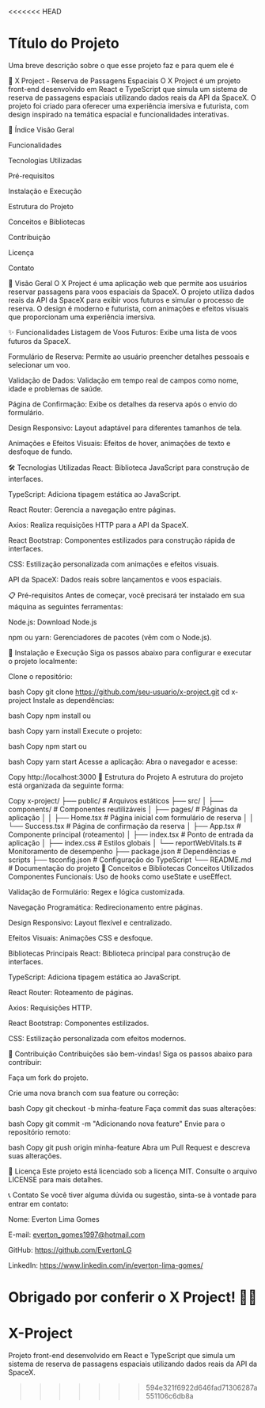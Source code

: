 <<<<<<< HEAD

# Título do Projeto

Uma breve descrição sobre o que esse projeto faz e para quem ele é

🚀 X Project - Reserva de Passagens Espaciais
O X Project é um projeto front-end desenvolvido em React e TypeScript que simula um sistema de reserva de passagens espaciais utilizando dados reais da API da SpaceX. O projeto foi criado para oferecer uma experiência imersiva e futurista, com design inspirado na temática espacial e funcionalidades interativas.

📌 Índice
Visão Geral

Funcionalidades

Tecnologias Utilizadas

Pré-requisitos

Instalação e Execução

Estrutura do Projeto

Conceitos e Bibliotecas

Contribuição

Licença

Contato

🌌 Visão Geral
O X Project é uma aplicação web que permite aos usuários reservar passagens para voos espaciais da SpaceX. O projeto utiliza dados reais da API da SpaceX para exibir voos futuros e simular o processo de reserva. O design é moderno e futurista, com animações e efeitos visuais que proporcionam uma experiência imersiva.

✨ Funcionalidades
Listagem de Voos Futuros: Exibe uma lista de voos futuros da SpaceX.

Formulário de Reserva: Permite ao usuário preencher detalhes pessoais e selecionar um voo.

Validação de Dados: Validação em tempo real de campos como nome, idade e problemas de saúde.

Página de Confirmação: Exibe os detalhes da reserva após o envio do formulário.

Design Responsivo: Layout adaptável para diferentes tamanhos de tela.

Animações e Efeitos Visuais: Efeitos de hover, animações de texto e desfoque de fundo.

🛠 Tecnologias Utilizadas
React: Biblioteca JavaScript para construção de interfaces.

TypeScript: Adiciona tipagem estática ao JavaScript.

React Router: Gerencia a navegação entre páginas.

Axios: Realiza requisições HTTP para a API da SpaceX.

React Bootstrap: Componentes estilizados para construção rápida de interfaces.

CSS: Estilização personalizada com animações e efeitos visuais.

API da SpaceX: Dados reais sobre lançamentos e voos espaciais.

📋 Pré-requisitos
Antes de começar, você precisará ter instalado em sua máquina as seguintes ferramentas:

Node.js: Download Node.js

npm ou yarn: Gerenciadores de pacotes (vêm com o Node.js).

🚀 Instalação e Execução
Siga os passos abaixo para configurar e executar o projeto localmente:

Clone o repositório:

bash
Copy
git clone https://github.com/seu-usuario/x-project.git
cd x-project
Instale as dependências:

bash
Copy
npm install
ou

bash
Copy
yarn install
Execute o projeto:

bash
Copy
npm start
ou

bash
Copy
yarn start
Acesse a aplicação:
Abra o navegador e acesse:

Copy
http://localhost:3000
📂 Estrutura do Projeto
A estrutura do projeto está organizada da seguinte forma:

Copy
x-project/
├── public/                  # Arquivos estáticos
├── src/
│   ├── components/          # Componentes reutilizáveis
│   ├── pages/               # Páginas da aplicação
│   │   ├── Home.tsx         # Página inicial com formulário de reserva
│   │   └── Success.tsx      # Página de confirmação da reserva
│   ├── App.tsx              # Componente principal (roteamento)
│   ├── index.tsx            # Ponto de entrada da aplicação
│   ├── index.css            # Estilos globais
│   └── reportWebVitals.ts   # Monitoramento de desempenho
├── package.json             # Dependências e scripts
├── tsconfig.json            # Configuração do TypeScript
└── README.md                # Documentação do projeto
🧠 Conceitos e Bibliotecas
Conceitos Utilizados
Componentes Funcionais: Uso de hooks como useState e useEffect.

Validação de Formulário: Regex e lógica customizada.

Navegação Programática: Redirecionamento entre páginas.

Design Responsivo: Layout flexível e centralizado.

Efeitos Visuais: Animações CSS e desfoque.

Bibliotecas Principais
React: Biblioteca principal para construção de interfaces.

TypeScript: Adiciona tipagem estática ao JavaScript.

React Router: Roteamento de páginas.

Axios: Requisições HTTP.

React Bootstrap: Componentes estilizados.

CSS: Estilização personalizada com efeitos modernos.

🤝 Contribuição
Contribuições são bem-vindas! Siga os passos abaixo para contribuir:

Faça um fork do projeto.

Crie uma nova branch com sua feature ou correção:

bash
Copy
git checkout -b minha-feature
Faça commit das suas alterações:

bash
Copy
git commit -m "Adicionando nova feature"
Envie para o repositório remoto:

bash
Copy
git push origin minha-feature
Abra um Pull Request e descreva suas alterações.

📜 Licença
Este projeto está licenciado sob a licença MIT. Consulte o arquivo LICENSE para mais detalhes.

📞 Contato
Se você tiver alguma dúvida ou sugestão, sinta-se à vontade para entrar em contato:

Nome: Everton Lima Gomes    

E-mail: everton_gomes1997@hotmail.com

GitHub: https://github.com/EvertonLG

LinkedIn: https://www.linkedin.com/in/everton-lima-gomes/

Obrigado por conferir o X Project! 🚀✨
=======
# X-Project
Projeto front-end desenvolvido em React e TypeScript que simula um sistema de reserva de passagens espaciais utilizando dados reais da API da SpaceX.
>>>>>>> 594e321f6922d646fad71306287a551106c6db8a
